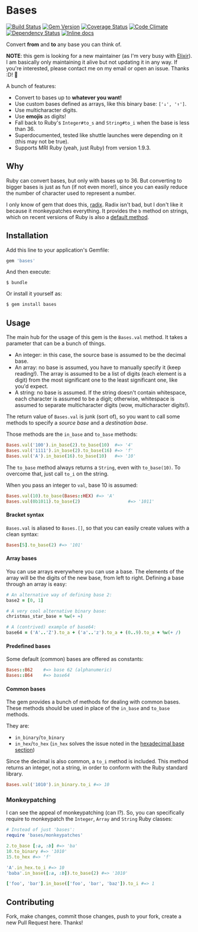 # Bases

[![Build Status](https://travis-ci.org/whatyouhide/bases.svg?branch=master)](https://travis-ci.org/whatyouhide/bases)
[![Gem Version](https://badge.fury.io/rb/bases.svg)](http://badge.fury.io/rb/bases)
[![Coverage Status](https://img.shields.io/coveralls/whatyouhide/bases.svg)](https://coveralls.io/r/whatyouhide/bases)
[![Code Climate](https://codeclimate.com/github/whatyouhide/bases/badges/gpa.svg)](https://codeclimate.com/github/whatyouhide/bases)
[![Dependency Status](https://gemnasium.com/whatyouhide/bases.svg)](https://gemnasium.com/whatyouhide/bases)
[![Inline docs](http://inch-ci.org/github/whatyouhide/bases.svg?branch=master&style=flat)](http://inch-ci.org/github/whatyouhide/bases)

Convert **from** and **to** any base you can think of.

**NOTE**: this gem is looking for a new maintainer (as I'm very busy with
[Elixir](https://github.com/elixir-lang/elixir)). I am basically only maintaining it alive but not updating it in any way. If you're interested,
please contact me on my email or open an issue. Thanks :D! :heart_decoration:

A bunch of features:

* Convert to bases up to **whatever you want!**
* Use custom bases defined as arrays, like this binary base: `['↓', '↑']`.
* Use multicharacter digits.
* Use **emojis** as digits!
* Fall back to Ruby's `Integer#to_s` and `String#to_i` when the base is less
    than 36.
* Superdocumented, tested like shuttle launches were depending on it (this may
    not be true).
* Supports MRI Ruby (yeah, just Ruby) from version 1.9.3.


## Why

Ruby can convert bases, but only with bases up to 36. But converting to bigger
bases is just as fun (if not even more!), since you can easily reduce the number
of character used to represent a number.

I only know of gem that does this, [radix][radix]. Radix isn't bad, but I don't
like it because it monkeypatches everything. It provides the `b`
method on strings, which on recent versions of Ruby is also a [default
method][ruby-string-b].


## Installation

Add this line to your application's Gemfile:

``` ruby
gem 'bases'
```

And then execute:

```
$ bundle
```

Or install it yourself as:

``` bash
$ gem install bases
```


## Usage

The main hub for the usage of this gem is the `Bases.val` method.
It takes a parameter that can be a bunch of things.

* An integer: in this case, the source base is assumed to be the decimal base.
* An array: no base is assumed, you have to manually specify it (keep reading!).
    The array is assumed to be a list of digits (each element is a digit) from
    the most significant one to the least significant one, like you'd expect.
* A string: no base is assumed. If the string doesn't contain whitespace, each
    character is assumed to be a digit; otherwise, whitespace is assumed to
    separate multicharacter digits (wow, multicharacter digits!).

The return value of `Bases.val` is junk (sort of), so you want to
call some methods to specify a *source base* and a *destination base*.

Those methods are the `in_base` and `to_base` methods:

``` ruby
Bases.val('100').in_base(2).to_base(10)  #=> '4'
Bases.val('1111').in_base(2).to_base(16) #=> 'f'
Bases.val('A').in_base(16).to_base(10)   #=> '10'
```

The `to_base` method always returns a `String`, even with `to_base(10)`. To
overcome that, just call `to_i` on the string.

When you pass an integer to `val`, base 10 is assumed:

``` ruby
Bases.val(10).to_base(Bases::HEX) #=> 'A'
Bases.val(0b1011).to_base(2)                  #=> '1011'
```

#### Bracket syntax

`Bases.val` is aliased to `Bases.[]`, so that you can
easily create values with a clean syntax:

``` ruby
Bases[5].to_base(2) #=> '101'
```

#### Array bases

You can use arrays everywhere you can use a base. The elements of the array will
be the digits of the new base, from left to right. Defining a base through an
array is easy:

``` ruby
# An alternative way of defining base 2:
base2 = [0, 1]

# A very cool alternative binary base:
christmas_star_base = %w(+ ≈)

# A (contrived) example of base64:
base64 = ('A'..'Z').to_a + ('a'..'z').to_a + (0..9).to_a + %w(+ /)
```

#### Predefined bases

Some default (common) bases are offered as constants:

``` ruby
Bases::B62    #=> base 62 (alphanumeric)
Bases::B64    #=> base64
```

#### Common bases

The gem provides a bunch of methods for dealing with common bases. These methods
should be used in place of the `in_base` and `to_base` methods.

They are:

- `in_binary`/`to_binary`
- `in_hex`/`to_hex` (`in_hex` solves the issue noted in the [hexadecimal base
    section](#hex))

Since the decimal is also common, a `to_i` method is included. This method
returns an integer, not a string, in order to conform with the Ruby standard
library.

``` ruby
Bases.val('1010').in_binary.to_i #=> 10
```

### Monkeypatching

I can see the appeal of monkeypatching (can I?). So, you can specifically
require to monkeypatch the `Integer`, `Array` and `String` Ruby classes:

``` ruby
# Instead of just 'bases':
require 'bases/monkeypatches'

2.to_base [:a, :b] #=> 'ba'
10.to_binary #=> '1010'
15.to_hex #=> 'f'

'A'.in_hex.to_i #=> 10
'baba'.in_base([:a, :b]).to_base(2) #=> '1010'

['foo', 'bar'].in_base(['foo', 'bar', 'baz']).to_i #=> 1
```


## Contributing

Fork, make changes, commit those changes, push to your fork, create a new Pull
Request here. Thanks!



[radix]: https://github.com/rubyworks/radix
[ruby-string-b]: http://www.ruby-doc.org/core-2.1.3/String.html#method-i-b
